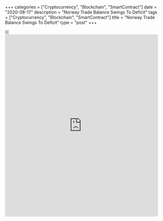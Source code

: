 +++
categories = ["Cryptocurrency", "Blockchain", "SmartContract"]
date = "2020-08-17"
description = "Norway Trade Balance Swings To Deficit"
tags = ["Cryptocurrency", "Blockchain", "SmartContract"]
title = "Norway Trade Balance Swings To Deficit"
type = "post"
+++

{{<iframe id="large-banner" src="https://www.bounty.group/#slide=21.0" width="100%" height="600" scrolling="no" style="border: 0px solid rgb(216, 221, 230); border-radius: 3px;">}}

Norway's trade balance swung to a deficit in July, as exports declined
and imports rose, data from Statistics Norway showed on Monday.

The trade balance registered a deficit of NOK 1.8 billion in July versus
a surplus of NOK 6.9 billion in the same month last year. In June, the
trade deficit was NOK 10.37 billion.

Exports declined 12.5 percent year-on-year in July, but increased 3.9
percent from a month ago.

Imports rose 0.5 percent annually in July, but decreased 9.7 percent
from the previous month.

The mainland trade deficit decreased to NOK 27.24 billion in July from
NOK 30.97 billion in the previous month. In the same month last year,
the trade deficit was NOK 22.9 billion.

For comments and feedback [contact](https://www.playgroundfx.com/contact/): editorial@rtt[news](https://www.letsplayfx.com/blog/forex-news-website/).com

[Economic News][1]

 **What parts of the world are seeing the best (and worst) economic
performances lately? Click[here][2] to check out our [Econ Scorecard][2]
and find out! See up-to-the-moment [ranking](https://www.playgroundfx.com/blog/crypto-exchange-ranking/)s for the best and worst
performers in [GDP][3], [unemployment rate][4], [inflation][5] and much
more.**

   1. www.rtt[news](https://www.letsplayfx.com/blog/forex-news-website/).com/Content/EconomicNews.aspx
   2. www.rtt[news](https://www.letsplayfx.com/blog/forex-news-website/).com/economic-scorecard/world-rank/PPI/highest-performance.aspx
   3. www.rtt[news](https://www.letsplayfx.com/blog/forex-news-website/).com/economic-scorecard/world-rank/GDP/highest-performance.aspx
   4. www.rtt[news](https://www.letsplayfx.com/blog/forex-news-website/).com/economic-scorecard/world-rank/unemployment-rate/lowest-performance.aspx
   5. www.rtt[news](https://www.letsplayfx.com/blog/forex-news-website/).com/economic-scorecard/world-rank/CPI/highest-performance.aspx